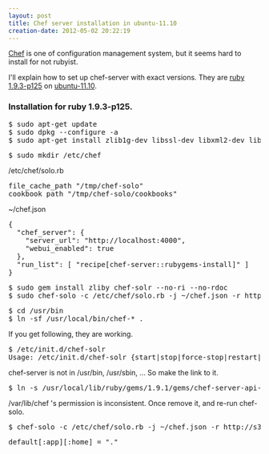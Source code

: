 ```yaml
---
layout: post
title: Chef server installation in ubuntu-11.10
creation-date: 2012-05-02 20:22:19
---
```

[Chef][chef-home] is one of configuration management system, but it seems hard to install for not rubyist.

I'll explain how to set up chef-server with exact versions.
They are [ruby 1.9.3-p125][ruby-tarball] on [ubuntu-11.10][ubuntu].

  [chef-home]: http://wiki.opscode.com/display/chef/Home
  [ruby-tarball]: ftp://ftp.ruby-lang.org/pub/ruby/1.9/ruby-1.9.3-p125.tar.bz2
  [ubuntu]: http://www.ubuntu.com/

### Installation for ruby 1.9.3-p125.
<pre>
$ sudo apt-get update
$ sudo dpkg --configure -a
$ sudo apt-get install zlib1g-dev libssl-dev libxml2-dev libsqlite3-dev libyaml-dev erlang ruby1.9.2-full
</pre>

<pre>
$ sudo mkdir /etc/chef
</pre>

/etc/chef/solo.rb

<pre class="prettyprint ruby">
file_cache_path "/tmp/chef-solo"
cookbook_path "/tmp/chef-solo/cookbooks"
</pre>

~/chef.json

<pre class="prettyprint json">
{
  "chef_server": {
    "server_url": "http://localhost:4000",
    "webui_enabled": true
  },
  "run_list": [ "recipe[chef-server::rubygems-install]" ]
}
</pre>

<pre>
$ sudo gem install zliby chef-solr --no-ri --no-rdoc
$ sudo chef-solo -c /etc/chef/solo.rb -j ~/chef.json -r http://s3.amazonaws.com/chef-solo/bootstrap-latest.tar.gz
</pre>

<pre>
$ cd /usr/bin
$ ln -sf /usr/local/bin/chef-* .
</pre>

If you get following, they are working.

<pre>
$ /etc/init.d/chef-solr
Usage: /etc/init.d/chef-solr {start|stop|force-stop|restart|force-reload|status}
</pre>

chef-server is not in /usr/bin, /usr/sbin, ...
So make the link to it.
<pre>
$ ln -s /usr/local/lib/ruby/gems/1.9.1/gems/chef-server-api-0.10.8/bin/chef-server /usr/bin
</pre>

/var/lib/chef 's permission is inconsistent. Once remove it, and re-run chef-solo.
<pre>
$ chef-solo -c /etc/chef/solo.rb -j ~/chef.json -r http://s3.amazonaws.com/chef-solo/bootstrap-latest.tar.gz
</pre>


<pre class="prettyprint ruby">
default[:app][:home] = "."
</pre>
